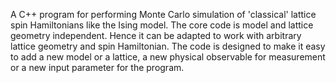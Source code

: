 A C++ program for performing Monte Carlo simulation of 
'classical' lattice spin Hamiltonians like the Ising model. 
The core code is model and lattice geometry independent. Hence it can be 
adapted to work with arbitrary lattice geometry and spin Hamiltonian.
The code is designed to make it easy to add a new model or a lattice, 
a new physical observable for measurement or a new input parameter for 
the program.
